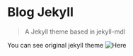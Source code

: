 # Blog Jekyll
> A Jekyll theme based in jekyll-mdl 

You can see original jekyll theme ![Here](https://github.com/gdg-managua/jekyll-mdl) 
